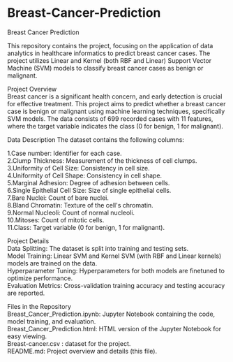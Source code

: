 # Breast-Cancer-Prediction
Breast Cancer Prediction

This repository contains the project, focusing on the application of data analytics in healthcare informatics to predict breast cancer cases. The project utilizes Linear and Kernel (both RBF and Linear) Support Vector Machine (SVM) models to classify breast cancer cases as benign or malignant.

Project Overview<br />
Breast cancer is a significant health concern, and early detection is crucial for effective treatment. This project aims to predict whether a breast cancer case is benign or malignant using machine learning techniques, specifically SVM models. The data consists of 699 recorded cases with 11 features, where the target variable indicates the class (0 for benign, 1 for malignant).

Data Description
The dataset contains the following columns:<br />

1.Case number: Identifier for each case.<br />
2.Clump Thickness: Measurement of the thickness of cell clumps.<br />
3.Uniformity of Cell Size: Consistency in cell size.<br />
4.Uniformity of Cell Shape: Consistency in cell shape.<br />
5.Marginal Adhesion: Degree of adhesion between cells.<br />
6.Single Epithelial Cell Size: Size of single epithelial cells.<br />
7.Bare Nuclei: Count of bare nuclei.<br />
8.Bland Chromatin: Texture of the cell's chromatin.<br />
9.Normal Nucleoli: Count of normal nucleoli.<br />
10.Mitoses: Count of mitotic cells.<br />
11.Class: Target variable (0 for benign, 1 for malignant).<br />


Project Details<br />
Data Splitting: The dataset is split into training and testing sets.<br />
Model Training: Linear SVM and Kernel SVM (with RBF and Linear kernels) models are trained on the data.<br />
Hyperparameter Tuning: Hyperparameters for both models are finetuned to optimize performance.<br />
Evaluation Metrics: Cross-validation training accuracy and testing accuracy are reported.<br />

Files in the Repository<br />
Breast_Cancer_Prediction.ipynb: Jupyter Notebook containing the code, model training, and evaluation.<br />
Breast_Cancer_Prediction.html: HTML version of the Jupyter Notebook for easy viewing.<br />
Breast-cancer.csv : dataset for the project.<br />
README.md: Project overview and details (this file).<br />
